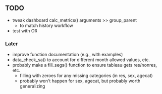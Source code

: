 
## TODO

- tweak dashboard calc_metrics() arguments >> group_parent
    + to match history workflow
- test with OR

### Later

- improve function documentation (e.g., with examples)
- data_check_sa() to account for different month allowed values, etc.
- probably make a fill_segs() function to ensure tableau gets res/nonres, etc.
    + filling with zeroes for any missing categories (in res, sex, agecat)
    + probably won't happen for sex, agecat, but probably worth generalizing
